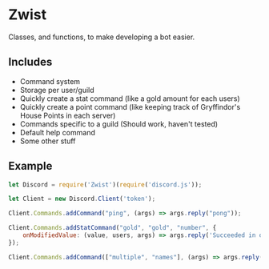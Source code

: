# Zwist

Classes, and functions, to make developing a bot easier.

## Includes

* Command system
* Storage per user/guild
* Quickly create a stat command (like a gold amount for each users)
* Quickly create a point command (like keeping track of Gryffindor's House Points in each server)
* Commands specific to a guild (Should work, haven't tested)
* Default help command
* Some other stuff

## Example

```javascript
let Discord = require('Zwist')(require('discord.js'));

let Client = new Discord.Client('token');

Client.Commands.addCommand("ping", (args) => args.reply("pong"));

Client.Commands.addStatCommand("gold", "gold", "number", {
    onModifiedValue: (value, users, args) => args.reply('Succeeded in operation.')
});

Client.Commands.addCommand(["multiple", "names"], (args) => args.reply("You used: " + args.commandName));
```
